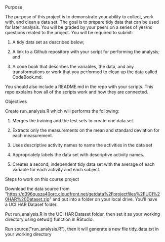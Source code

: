Purpose

The purpose of this project is to demonstrate your ability to collect, work with, and clean a data set. The goal is to prepare tidy data that can be used for later analysis. You will be graded by your peers on a series of yes/no questions related to the project. You will be required to submit:
1) A tidy data set as described below;

2) A link to a Github repository with your script for performing the analysis; and

3) A code book that describes the variables, the data, and any transformations or work that you performed to clean up the data called CodeBook.md.

You should also include a README.md in the repo with your scripts. This repo explains how all of the scripts work and how they are connected.


Objectives

Create run_analysis.R which will performs the following:

1) Merges the training and the test sets to create one data set.

2) Extracts only the measurements on the mean and standard deviation for each measurement.

3) Uses descriptive activity names to name the activities in the data set

4) Appropriately labels the data set with descriptive activity names.

5) Creates a second, independent tidy data set with the average of each variable for each activity and each subject.



Steps to work on this course project

Download the data source from "https://d396qusza40orc.cloudfront.net/getdata%2Fprojectfiles%2FUCI%20HAR%20Dataset.zip" and put into a folder on your local drive. You'll have a UCI HAR Dataset folder.

Put run_analysis.R in the UCI HAR Dataset folder, then set it as your working directory using setwd() function in RStudio.

Run source("run_analysis.R"), then it will generate a new file tidy_data.txt in your working directory





